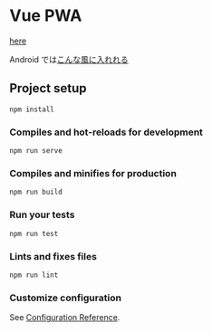 # Vue PWA

[here](https://taiga248.github.io/Vue_PWA/)

Android では[こんな風に入れれる](https://github.com/taiga248/PWA-demo/blob/master/README.md)

## Project setup

```
npm install
```

### Compiles and hot-reloads for development

```
npm run serve
```

### Compiles and minifies for production

```
npm run build
```

### Run your tests

```
npm run test
```

### Lints and fixes files

```
npm run lint
```

### Customize configuration

See [Configuration Reference](https://cli.vuejs.org/config/).
